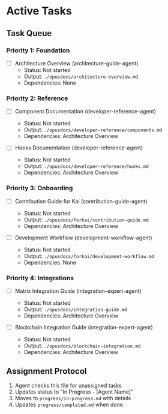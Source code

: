 # Active Tasks

## Task Queue

### Priority 1: Foundation
- [ ] Architecture Overview (architecture-guide-agent)
  - Status: Not started
  - Output: `./opusdocs/architecture-overview.md`
  - Dependencies: None

### Priority 2: Reference
- [ ] Component Documentation (developer-reference-agent)
  - Status: Not started
  - Output: `./opusdocs/developer-reference/components.md`
  - Dependencies: Architecture Overview

- [ ] Hooks Documentation (developer-reference-agent)
  - Status: Not started
  - Output: `./opusdocs/developer-reference/hooks.md`
  - Dependencies: Architecture Overview

### Priority 3: Onboarding
- [ ] Contribution Guide for Kai (contribution-guide-agent)
  - Status: Not started
  - Output: `./opusdocs/forkai/contribution-guide.md`
  - Dependencies: Architecture Overview

- [ ] Development Workflow (development-workflow-agent)
  - Status: Not started
  - Output: `./opusdocs/forkai/development-workflow.md`
  - Dependencies: None

### Priority 4: Integrations
- [ ] Matrix Integration Guide (integration-expert-agent)
  - Status: Not started
  - Output: `./opusdocs/integration-guide.md`
  - Dependencies: Architecture Overview

- [ ] Blockchain Integration Guide (integration-expert-agent)
  - Status: Not started
  - Output: `./opusdocs/blockchain-integration.md`
  - Dependencies: Architecture Overview

## Assignment Protocol
1. Agent checks this file for unassigned tasks
2. Updates status to "In Progress - [Agent Name]"
3. Moves to `progress/in-progress.md` with details
4. Updates `progress/completed.md` when done